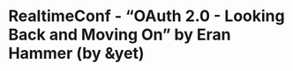 <!--
id: 35496882036
link: http://tumblr.atmos.org/post/35496882036/realtimeconf-oauth-2-0-looking-back-and
slug: realtimeconf-oauth-2-0-looking-back-and
date: Sun Nov 11 2012 10:03:47 GMT-0800 (PST)
publish: 2012-11-011
tags: 
title: RealtimeConf - &#8220;OAuth 2.0 - Looking Back and Moving On&#8221; by Eran Hammer (by &amp;yet)
-->


RealtimeConf - &#8220;OAuth 2.0 - Looking Back and Moving On&#8221; by Eran Hammer (by &amp;yet)
================================================================================================



